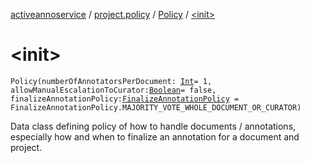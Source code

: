 [activeannoservice](../../index.md) / [project.policy](../index.md) / [Policy](index.md) / [&lt;init&gt;](./-init-.md)

# &lt;init&gt;

`Policy(numberOfAnnotatorsPerDocument: `[`Int`](https://kotlinlang.org/api/latest/jvm/stdlib/kotlin/-int/index.html)` = 1, allowManualEscalationToCurator: `[`Boolean`](https://kotlinlang.org/api/latest/jvm/stdlib/kotlin/-boolean/index.html)` = false, finalizeAnnotationPolicy: `[`FinalizeAnnotationPolicy`](../-finalize-annotation-policy/index.md)` = FinalizeAnnotationPolicy.MAJORITY_VOTE_WHOLE_DOCUMENT_OR_CURATOR)`

Data class defining policy of how to handle documents / annotations, especially how and when to finalize an annotation
for a document and project.

